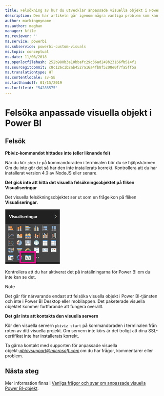 ```yaml
---
title: Felsökning av hur du utvecklar anpassade visuella objekt i Power BI
description: Den här artikeln går igenom några vanliga problem som kan uppstå när du utvecklar eller skapar ett anpassat objekt i Power BI.
author: markingmyname
ms.author: maghan
manager: kfile
ms.reviewer: ''
ms.service: powerbi
ms.subservice: powerbi-custom-visuals
ms.topic: conceptual
ms.date: 11/06/2018
ms.openlocfilehash: 252b980b3a10bbafc29c36ad249b23166fb514f1
ms.sourcegitcommit: c8c126c1b2ab4527a16a4fb8f5208e0f7fa5ff5a
ms.translationtype: HT
ms.contentlocale: sv-SE
ms.lasthandoff: 01/15/2019
ms.locfileid: "54286575"
---
```

# <a name="troubleshoot-power-bi-custom-visuals"></a>Felsöka anpassade visuella objekt i Power BI

## <a name="debug"></a>Felsök

**Pbiviz-kommandot hittades inte (eller liknande fel)**

När du kör `pbiviz` på kommandoraden i terminalen bör du se hjälpskärmen. Om du inte gör det så har den inte installerats korrekt. Kontrollera att du har installerat version 4.0 av NodeJS eller senare.

**Det gick inte att hitta det visuella felsökningsobjektet på fliken Visualiseringar**

Det visuella felsökningsobjektet ser ut som en frågeikon på fliken **Visualiseringar**.

![Val av visuella objekt](media/power-bi-custom-visuals-troubleshoot/powerbi-developer-visual-selection.png)

Kontrollera att du har aktiverat det på inställningarna för Power BI om du inte kan se det.

> [!NOTE]
> Det går för närvarande endast att felsöka visuella objekt i Power BI-tjänsten och inte i Power BI Desktop eller mobilappen. Det paketerade visuella objektet kommer fortfarande att fungera överallt.

**Det går inte att kontakta den visuella servern**

Kör den visuella servern `pbiviz start` på kommandoraden i terminalen från roten av ditt visuella projekt. Om servern inte körs är det troligt att dina SSL-certifikat inte har installerats korrekt.

Ta gärna kontakt med supporten för anpassade visuella objekt: *pbicvsupport@microsoft.com* om du har frågor, kommentarer eller problem.

## <a name="next-steps"></a>Nästa steg

Mer information finns i [Vanliga frågor och svar om anpassade visuella Power BI-objekt](power-bi-custom-visuals-faq.md#organizational-custom-visuals).
